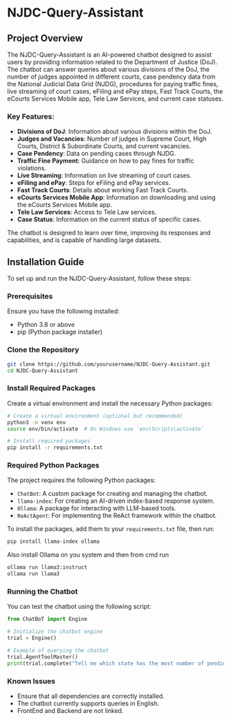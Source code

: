 # NJDC-Query-Assistant

## Project Overview

The NJDC-Query-Assistant is an AI-powered chatbot designed to assist users by providing information related to the Department of Justice (DoJ). The chatbot can answer queries about various divisions of the DoJ, the number of judges appointed in different courts, case pendency data from the National Judicial Data Grid (NJDG), procedures for paying traffic fines, live streaming of court cases, eFiling and ePay steps, Fast Track Courts, the eCourts Services Mobile app, Tele Law Services, and current case statuses.

### Key Features:
- **Divisions of DoJ**: Information about various divisions within the DoJ.
- **Judges and Vacancies**: Number of judges in Supreme Court, High Courts, District & Subordinate Courts, and current vacancies.
- **Case Pendency**: Data on pending cases through NJDG.
- **Traffic Fine Payment**: Guidance on how to pay fines for traffic violations.
- **Live Streaming**: Information on live streaming of court cases.
- **eFiling and ePay**: Steps for eFiling and ePay services.
- **Fast Track Courts**: Details about working Fast Track Courts.
- **eCourts Services Mobile App**: Information on downloading and using the eCourts Services Mobile app.
- **Tele Law Services**: Access to Tele Law services.
- **Case Status**: Information on the current status of specific cases.

The chatbot is designed to learn over time, improving its responses and capabilities, and is capable of handling large datasets.

## Installation Guide

To set up and run the NJDC-Query-Assistant, follow these steps:

### Prerequisites

Ensure you have the following installed:
- Python 3.8 or above
- pip (Python package installer)

### Clone the Repository

```bash
git clone https://github.com/yourusername/NJDC-Query-Assistant.git
cd NJDC-Query-Assistant
```

### Install Required Packages

Create a virtual environment and install the necessary Python packages:

```bash
# Create a virtual environment (optional but recommended)
python3 -m venv env
source env/bin/activate  # On Windows use `env\Scripts\activate`

# Install required packages
pip install -r requirements.txt
```

### Required Python Packages

The project requires the following Python packages:

- `ChatBot`: A custom package for creating and managing the chatbot.
- `llama-index`: For creating an AI-driven index-based response system.
- `Ollama`: A package for interacting with LLM-based tools.
- `ReActAgent`: For implementing the ReAct framework within the chatbot.

To install the packages, add them to your `requirements.txt` file, then run:

```bash
pip install llama-index ollama
```
Also install Ollama on you system and then from cmd run
```bash
ollama run llama3:instruct
ollama run llama3
```


### Running the Chatbot

You can test the chatbot using the following script:

```python
from ChatBoT import Engine

# Initialize the chatbot engine
trial = Engine()

# Example of querying the chatbot
trial.AgentToolMaster()
print(trial.complete("Tell me which state has the most number of pending criminal cases"))
```

### Known Issues

- Ensure that all dependencies are correctly installed.
- The chatbot currently supports queries in English.
- FrontEnd and Backend are not linked.
